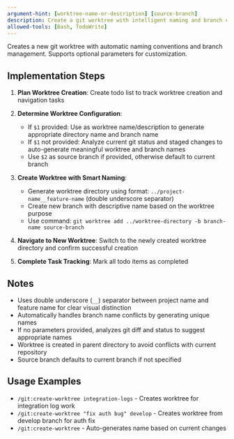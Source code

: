 ```yaml
---
argument-hint: [worktree-name-or-description] [source-branch]
description: Create a git worktree with intelligent naming and branch creation
allowed-tools: [Bash, TodoWrite]
---
```


Creates a new git worktree with automatic naming conventions and branch management. Supports optional parameters for customization.

## Implementation Steps

1. **Plan Worktree Creation**: Create todo list to track worktree creation and navigation tasks

2. **Determine Worktree Configuration**:
   - If `$1` provided: Use as worktree name/description to generate appropriate directory name and branch name
   - If `$1` not provided: Analyze current git status and staged changes to auto-generate meaningful worktree and branch names
   - Use `$2` as source branch if provided, otherwise default to current branch

3. **Create Worktree with Smart Naming**:
   - Generate worktree directory using format: `../project-name__feature-name` (double underscore separator)
   - Create new branch with descriptive name based on the worktree purpose
   - Use command: `git worktree add ../worktree-directory -b branch-name source-branch`

4. **Navigate to New Worktree**: Switch to the newly created worktree directory and confirm successful creation

5. **Complete Task Tracking**: Mark all todo items as completed

## Notes
- Uses double underscore (`__`) separator between project name and feature name for clear visual distinction
- Automatically handles branch name conflicts by generating unique names
- If no parameters provided, analyzes git diff and status to suggest appropriate names
- Worktree is created in parent directory to avoid conflicts with current repository
- Source branch defaults to current branch if not specified

## Usage Examples
- `/git:create-worktree integration-logs` - Creates worktree for integration log work
- `/git:create-worktree "fix auth bug" develop` - Creates worktree from develop branch for auth fix
- `/git:create-worktree` - Auto-generates name based on current changes
